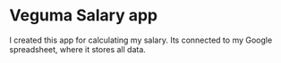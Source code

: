 # Veguma Salary app

I created this app for calculating my salary. Its connected to my Google spreadsheet, where it stores all data.